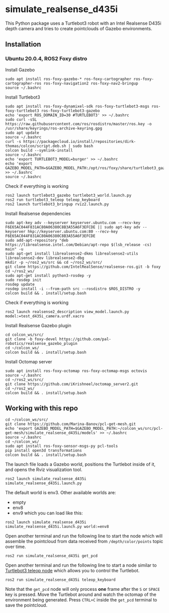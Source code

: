 # simulate_realsense_d435i
This Python package uses a Turtlebot3 robot with an Intel Realsense D435i depth camera and tries to create pointclouds of Gazebo environments.

## Installation
### Ubuntu 20.0.4, ROS2 Foxy distro
Install Gazebo
```
sudo apt install ros-foxy-gazebo-* ros-foxy-cartographer ros-foxy-cartographer-ros ros-foxy-navigation2 ros-foxy-nav2-bringup
source ~/.bashrc
```

Install Turtlebot3
```
sudo apt install ros-foxy-dynamixel-sdk ros-foxy-turtlebot3-msgs ros-foxy-turtlebot3 ros-foxy-turtlebot3-gazebo
echo 'export ROS_DOMAIN_ID=30 #TURTLEBOT3' >> ~/.bashrc
sudo curl -sSL https://raw.githubusercontent.com/ros/rosdistro/master/ros.key -o /usr/share/keyrings/ros-archive-keyring.gpg
sudo apt update
source ~/.bashrc 
curl -s https://packagecloud.io/install/repositories/dirk-thomas/colcon/script.deb.sh | sudo bash
colcon build --symlink-install
source ~/.bashrc
echo 'export TURTLEBOT3_MODEL=burger' >> ~/.bashrc
echo 'export GAZEBO_MODEL_PATH=$GAZEBO_MODEL_PATH:/opt/ros/foxy/share/turtlebot3_gazebo/models' >> ~/.bashrc
source ~/.bashrc 
```

Check if everything is working
```
ros2 launch turtlebot3_gazebo turtlebot3_world.launch.py
ros2 run turtlebot3_teleop teleop_keyboard 
ros2 launch turtlebot3_bringup rviz2.launch.py
```

Install Realsense dependencies
```
sudo apt-key adv --keyserver keyserver.ubuntu.com --recv-key F6E65AC044F831AC80A06380C8B3A55A6F3EFCDE || sudo apt-key adv --keyserver hkp://keyserver.ubuntu.com:80 --recv-key F6E65AC044F831AC80A06380C8B3A55A6F3EFCDE
sudo add-apt-repository "deb https://librealsense.intel.com/Debian/apt-repo $(lsb_release -cs) main" -u
sudo apt-get install librealsense2-dkms librealsense2-utils librealsense2-dev librealsense2-dbg
mkdir -p ~/ros2_ws/src && cd ~/ros2_ws/src/
git clone https://github.com/IntelRealSense/realsense-ros.git -b foxy
cd ~/ros2_ws/
sudo apt-get install python3-rosdep -y
sudo rosdep init
rosdep update
rosdep install -i --from-path src --rosdistro $ROS_DISTRO -y
colcon build && . install/setup.bash
```

Check if everything is working
```
ros2 launch realsense2_description view_model.launch.py model:=test_d435i_camera.urdf.xacro
```

Install Realsense Gazebo plugin
```
cd colcon_ws/src/
git clone -b foxy-devel https://github.com/pal-robotics/realsense_gazebo_plugin
cd ~/colcon_ws/
colcon build && . install/setup.bash
```

Install Octomap server
```
sudo apt install ros-foxy-octomap ros-foxy-octomap-msgs octovis
source ~/.bashrc
cd ~/ros2_ws/src/
git clone https://github.com/iKrishneel/octomap_server2.git
cd ~/ros2_ws/
colcon build && . install/setup.bash
```

## Working with this repo
```
cd ~/colcon_ws/src/
git clone https://github.com/Marina-Banov/pcl-get-mesh.git
echo 'export GAZEBO_MODEL_PATH=$GAZEBO_MODEL_PATH:~/colcon_ws/src/pcl-get-mesh/simulate_realsense_d435i/models' >> ~/.bashrc
source ~/.bashrc
cd ~/colcon_ws/
sudo apt install ros-foxy-sensor-msgs-py pcl-tools
pip install open3d transformations
colcon build && . install/setup.bash
```

The launch file loads a Gazebo world, positions the Turtlebot inside of it, and opens the Rviz visualization tool.
```
ros2 launch simulate_realsense_d435i simulate_realsense_d435i.launch.py
```
The default world is env3. Other available worlds are:
- empty
- env8
- env9
which you can load like this:
```
ros2 launch simulate_realsense_d435i simulate_realsense_d435i.launch.py world:=env8
```

Open another terminal and run the following line to start the node which will assemble the pointcloud from data received from `/depth/color/points` topic over time.
```
ros2 run simulate_realsense_d435i get_pcd
```

Open another terminal and run the following line to start a node similar to [Turtlebot3 teleop node](https://github.com/ROBOTIS-GIT/turtlebot3/blob/foxy-devel/turtlebot3_teleop/turtlebot3_teleop/script/teleop_keyboard.py) which allows you to control the Turtlebot.
```
ros2 run simulate_realsense_d435i teleop_keyboard
```
Note that the `get_pcd` node will only process **one** frame after the `S` or `SPACE` key is pressed. Move the Turtlebot around and watch the octomap of the environment being generated. Press `CTRL+C` inside the `get_pcd` terminal to save the pointcloud.

